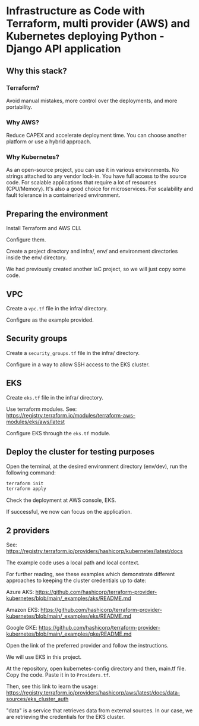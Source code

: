 # Infrastructure as Code with Terraform, multi provider (AWS) and Kubernetes deploying Python - Django API application

## Why this stack?

### Terraform?

Avoid manual mistakes, more control over the deployments, and more portability.

### Why AWS?

Reduce CAPEX and accelerate deployment time. You can choose another platform or use a hybrid approach.

### Why Kubernetes?

As an open-source project, you can use it in various environments. No strings attached to any vendor lock-in. You have full access to the source code.
For scalable applications that require a lot of resources (CPU/Memory). It's also a good choice for microservices.
For scalability and fault tolerance in a containerized environment.

## Preparing the environment

Install Terraform and AWS CLI.

Configure them.

Create a project directory and infra/, env/ and environment directories inside the env/ directory.

We had previously created another IaC project, so we will just copy some code.

## VPC

Create a `vpc.tf` file in the infra/ directory.

Configure as the example provided.

## Security groups

Create a `security_groups.tf` file in the infra/ directory.

Configure in a way to allow SSH access to the EKS cluster.

## EKS

Create `eks.tf` file in the infra/ directory.

Use terraform modules.
See: https://registry.terraform.io/modules/terraform-aws-modules/eks/aws/latest


Configure EKS through the `eks.tf` module.


## Deploy the cluster for testing purposes

Open the terminal, at the desired environment directory (env/dev), run the following command:

```bash
terraform init
terraform apply
```

Check the deployment at AWS console, EKS.

If successful, we now can focus on the application.

## 2 providers

See: https://registry.terraform.io/providers/hashicorp/kubernetes/latest/docs

The example code uses a local path and local context.

For further reading, see these examples which demonstrate different approaches to keeping the cluster credentials up to date:

Azure AKS: https://github.com/hashicorp/terraform-provider-kubernetes/blob/main/_examples/aks/README.md

Amazon EKS: https://github.com/hashicorp/terraform-provider-kubernetes/blob/main/_examples/eks/README.md

Google GKE: https://github.com/hashicorp/terraform-provider-kubernetes/blob/main/_examples/gke/README.md

Open the link of the preferred provider and follow the instructions.

We will use EKS in this project.

At the repository, open kubernetes-config directory and then, main.tf file. Copy the code. Paste it in to `Providers.tf`.

Then, see this link to learn the usage: https://registry.terraform.io/providers/hashicorp/aws/latest/docs/data-sources/eks_cluster_auth

"data" is a service that retrieves data from external sources. In our case, we are retrieving the credentials for the EKS cluster.

